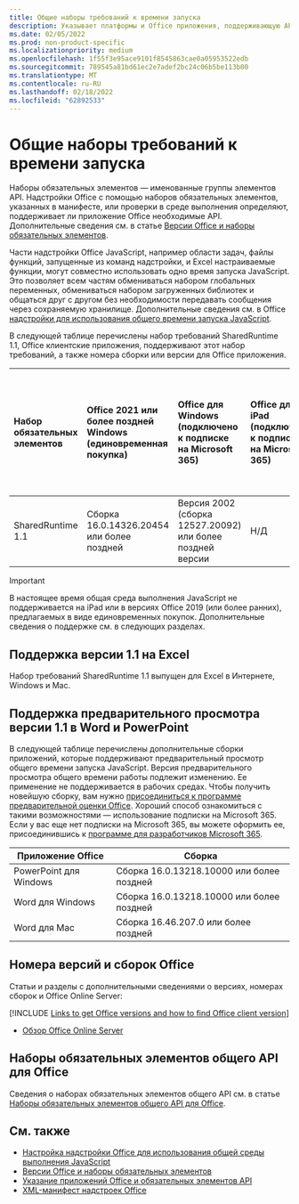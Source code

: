 ```yaml
---
title: Общие наборы требований к времени запуска
description: Указывает платформы и Office приложения, поддерживающую API SharedRuntime.
ms.date: 02/05/2022
ms.prod: non-product-specific
ms.localizationpriority: medium
ms.openlocfilehash: 1f55f3e95ace9101f8545863cae0a05953522edb
ms.sourcegitcommit: 789545a81bd61ec2e7adef2bc24c06b5be113b00
ms.translationtype: MT
ms.contentlocale: ru-RU
ms.lasthandoff: 02/18/2022
ms.locfileid: "62892533"
---
```

# <a name="shared-runtime-requirement-sets"></a>Общие наборы требований к времени запуска

Наборы обязательных элементов — именованные группы элементов API. Надстройки Office с помощью наборов обязательных элементов, указанных в манифесте, или проверки в среде выполнения определяют, поддерживает ли приложение Office необходимые API. Дополнительные сведения см. в статье [Версии Office и наборы обязательных элементов](../../develop/office-versions-and-requirement-sets.md).

Части надстройки Office JavaScript, например области задач, файлы функций, запущенные из команд надстройки, и Excel настраиваемые функции, могут совместно использовать одно время запуска JavaScript. Это позволяет всем частям обмениваться набором глобальных переменных, обмениваться набором загруженных библиотек и общаться друг с другом без необходимости передавать сообщения через сохраняемую хранилище. Дополнительные сведения см. в Office [надстройки для использования общего времени запуска JavaScript](../../develop/configure-your-add-in-to-use-a-shared-runtime.md).

В следующей таблице перечислены набор требований SharedRuntime 1.1, Office клиентские приложения, поддерживают этот набор требований, а также номера сборки или версии для Office приложения.

| Набор обязательных элементов | Office 2021 или более поздней Windows<br>(единовременная покупка) | Office для Windows<br>(подключено к подписке на Microsoft 365) | Office для iPad<br>(подключено к подписке на Microsoft 365) | Office для Mac<br>(обе подписки<br> и разовая покупка Office Mac 2019 и более поздних периодов)  | Office в Интернете | Office Online Server |
|:-----|:-----|:-----|:-----|:-----|:-----|:-----|
| SharedRuntime 1.1  | Сборка 16.0.14326.20454 или более поздней | Версия 2002 (сборка 12527.20092) или более поздней версии | Н/Д | 16.35 или более поздняя | Февраль 2020 г. | Н/Д |

> [!IMPORTANT]
> В настоящее время общая среда выполнения JavaScript не поддерживается на iPad или в версиях Office 2019 (или более ранних), предлагаемых в виде единовременных покупок. Дополнительные сведения о поддержке см. в следующих разделах.

## <a name="support-for-version-11-on-excel"></a>Поддержка версии 1.1 на Excel

Набор требований SharedRuntime 1.1 выпущен для Excel в Интернете, Windows и Mac.

## <a name="preview-support-for-version-11-on-word-and-powerpoint"></a>Поддержка предварительного просмотра версии 1.1 в Word и PowerPoint

В следующей таблице перечислены дополнительные сборки приложений, которые поддерживают предварительный просмотр общего времени запуска JavaScript. Версия предварительного просмотра общего времени работы подлежит изменению. Ее применение не поддерживается в рабочих средах. Чтобы получить новейшую сборку, вам нужно [присоединиться к программе предварительной оценки Office](https://insider.office.com/join). Хороший способ ознакомиться с такими возможностями — использование подписки на Microsoft 365. Если у вас еще нет подписки на Microsoft 365, вы можете оформить ее, присоединившись к [программе для разработчиков Microsoft 365](https://developer.microsoft.com/office/dev-program).

|Приложение Office |Сборка |
|-------------------|------|
|PowerPoint для Windows |Сборка 16.0.13218.10000 или более поздней |
|Word для Windows |Сборка 16.0.13218.10000 или более поздней |
|Word для Mac |Сборка 16.46.207.0 или более поздней |

## <a name="office-versions-and-build-numbers"></a>Номера версий и сборок Office

Статьи и разделы с дополнительными сведениями о версиях, номерах сборок и Office Online Server:

[!INCLUDE [Links to get Office versions and how to find Office client version](../../includes/links-get-office-versions-builds.md)]
- [Обзор Office Online Server](/officeonlineserver/office-online-server-overview)

## <a name="office-common-api-requirement-sets"></a>Наборы обязательных элементов общего API для Office

Сведения о наборах обязательных элементов общего API см. в статье [Наборы обязательных элементов общего API для Office](office-add-in-requirement-sets.md).

## <a name="see-also"></a>См. также

- [Настройка надстройки Office для использования общей среды выполнения JavaScript](../../develop/configure-your-add-in-to-use-a-shared-runtime.md)
- [Версии Office и наборы обязательных элементов](../../develop/office-versions-and-requirement-sets.md)
- [Указание приложений Office и обязательных элементов API](../../develop/specify-office-hosts-and-api-requirements.md)
- [XML-манифест надстроек Office](../../develop/add-in-manifests.md)
